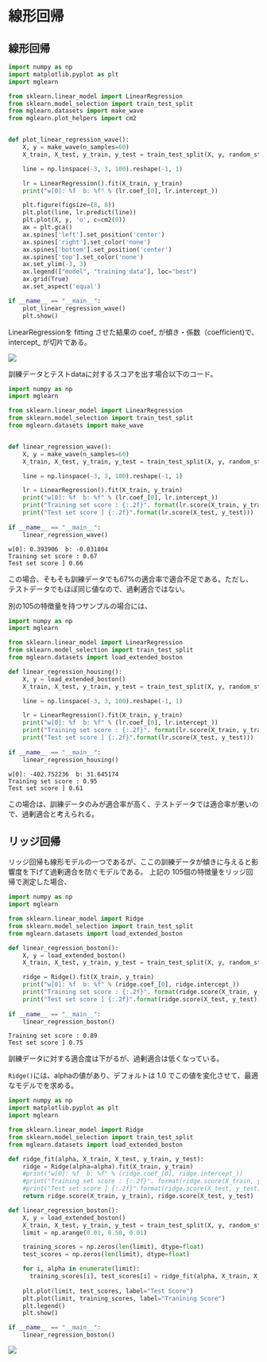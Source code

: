 # 線形回帰

## 線形回帰

``` python
import numpy as np
import matplotlib.pyplot as plt
import mglearn

from sklearn.linear_model import LinearRegression
from sklearn.model_selection import train_test_split
from mglearn.datasets import make_wave
from mglearn.plot_helpers import cm2


def plot_linear_regression_wave():
    X, y = make_wave(n_samples=60)
    X_train, X_test, y_train, y_test = train_test_split(X, y, random_state=42)

    line = np.linspace(-3, 3, 100).reshape(-1, 1)

    lr = LinearRegression().fit(X_train, y_train)
    print("w[0]: %f  b: %f" % (lr.coef_[0], lr.intercept_))

    plt.figure(figsize=(8, 8))
    plt.plot(line, lr.predict(line))
    plt.plot(X, y, 'o', c=cm2(0))
    ax = plt.gca()
    ax.spines['left'].set_position('center')
    ax.spines['right'].set_color('none')
    ax.spines['bottom'].set_position('center')
    ax.spines['top'].set_color('none')
    ax.set_ylim(-3, 3)
    ax.legend(["model", "training data"], loc="best")
    ax.grid(True)
    ax.set_aspect('equal')

if __name__ == "__main__":
    plot_linear_regression_wave()
    plt.show()

```

LinearRegressionを fitting させた結果の coef_ が傾き・係数（coefficient)で、intercept_ が切片である。

![](img/liner-regression.png) 


訓練データとテストdataに対するスコアを出す場合以下のコード。

``` python
import numpy as np
import mglearn

from sklearn.linear_model import LinearRegression
from sklearn.model_selection import train_test_split
from mglearn.datasets import make_wave


def linear_regression_wave():
    X, y = make_wave(n_samples=60)
    X_train, X_test, y_train, y_test = train_test_split(X, y, random_state=42)

    line = np.linspace(-3, 3, 100).reshape(-1, 1)

    lr = LinearRegression().fit(X_train, y_train)
    print("w[0]: %f  b: %f" % (lr.coef_[0], lr.intercept_))
    print("Training set score : {:.2f}". format(lr.score(X_train, y_train)))
    print("Test set score ] {:.2f}".format(lr.score(X_test, y_test)))
    
if __name__ == "__main__":
    linear_regression_wave()
```
```
w[0]: 0.393906  b: -0.031804
Training set score : 0.67
Test set score ] 0.66
```

この場合、そもそも訓練データでも67%の適合率で適合不足である。ただし、テストデータでもほぼ同じ値なので、過剰適合ではない。

別の105の特徴量を持つサンプルの場合には、

``` python
import numpy as np
import mglearn

from sklearn.linear_model import LinearRegression
from sklearn.model_selection import train_test_split
from mglearn.datasets import load_extended_boston

def linear_regression_housing():
    X, y = load_extended_boston()
    X_train, X_test, y_train, y_test = train_test_split(X, y, random_state=0)

    line = np.linspace(-3, 3, 100).reshape(-1, 1)

    lr = LinearRegression().fit(X_train, y_train)
    print("w[0]: %f  b: %f" % (lr.coef_[0], lr.intercept_))
    print("Training set score : {:.2f}". format(lr.score(X_train, y_train)))
    print("Test set score ] {:.2f}".format(lr.score(X_test, y_test)))
    
if __name__ == "__main__":
    linear_regression_housing()
```

```
w[0]: -402.752236  b: 31.645174
Training set score : 0.95
Test set score ] 0.61
```
この場合は、訓練データのみが適合率が高く、テストデータでは適合率が悪いので、過剰適合と考えられる。

## リッジ回帰
リッジ回帰も線形モデルの一つであるが、ここの訓練データが傾きに与えると影響度を下げて過剰適合を防ぐモデルである。
上記の 105個の特徴量をリッジ回帰で測定した場合、

``` python
import numpy as np
import mglearn

from sklearn.linear_model import Ridge
from sklearn.model_selection import train_test_split
from mglearn.datasets import load_extended_boston

def linear_regression_boston():
    X, y = load_extended_boston()
    X_train, X_test, y_train, y_test = train_test_split(X, y, random_state=0)

    ridge = Ridge().fit(X_train, y_train)
    print("w[0]: %f  b: %f" % (ridge.coef_[0], ridge.intercept_))
    print("Training set score : {:.2f}". format(ridge.score(X_train, y_train)))
    print("Test set score ] {:.2f}".format(ridge.score(X_test, y_test)))
    
if __name__ == "__main__":
    linear_regression_boston()

```
```
Training set score : 0.89
Test set score ] 0.75
```

訓練データに対する適合度は下がるが、過剰適合は低くなっている。

```Ridge()```には、alphaの値があり、デフォルトは 1.0 でこの値を変化させて、最適なモデルでを求める。

``` python
import numpy as np
import matplotlib.pyplot as plt
import mglearn

from sklearn.linear_model import Ridge
from sklearn.model_selection import train_test_split
from mglearn.datasets import load_extended_boston

def ridge_fit(alpha, X_train, X_test, y_train, y_test):
    ridge = Ridge(alpha=alpha).fit(X_train, y_train)
    #print("w[0]: %f  b: %f" % (ridge.coef_[0], ridge.intercept_))
    #print("Training set score : {:.2f}". format(ridge.score(X_train, y_train)))
    #print("Test set score ] {:.2f}".format(ridge.score(X_test, y_test)))
    return ridge.score(X_train, y_train), ridge.score(X_test, y_test)

def linear_regression_boston():
    X, y = load_extended_boston()
    X_train, X_test, y_train, y_test = train_test_split(X, y, random_state=0)
    limit = np.arange(0.01, 0.50, 0.01)

    training_scores = np.zeros(len(limit), dtype=float)
    test_scores = np.zeros(len(limit), dtype=float)

    for i, alpha in enumerate(limit):
      training_scores[i], test_scores[i] = ridge_fit(alpha, X_train, X_test, y_train, y_test)
    
    plt.plot(limit, test_scores, label="Test Score")
    plt.plot(limit, training_scores, label="Tranining Score")
    plt.legend()
    plt.show()

if __name__ == "__main__":
    linear_regression_boston()

```

![](img/liner-regression-ridge-graph.png)






